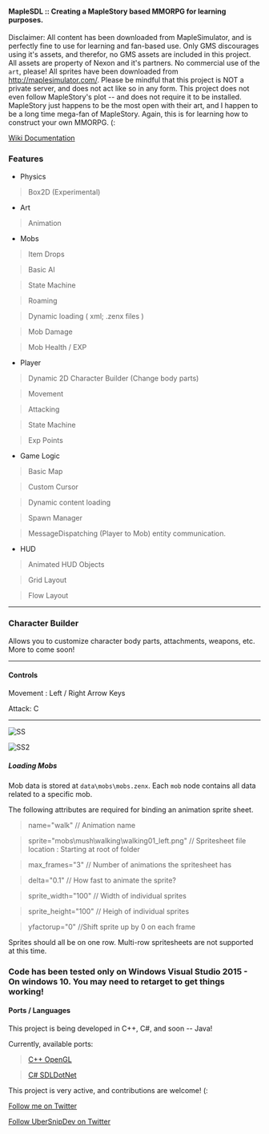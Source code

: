 #### MapleSDL :: Creating a MapleStory based MMORPG for learning purposes.

Disclaimer: All content has been downloaded from MapleSimulator, and is perfectly fine to use for learning and fan-based use. Only GMS discourages using it's assets, and therefor, no GMS assets are included in this project. All assets are property of Nexon and it's partners. No commercial use of the `art`, please! All sprites have been downloaded from http://maplesimulator.com/. Please be mindful that this project is NOT a private server, and does not act like so in any form. This project does not even follow MapleStory's plot -- and does not require it to be installed. MapleStory just happens to be the most open with their art, and I happen to be a long time mega-fan of MapleStory. Again, this is for learning how to construct your own MMORPG. (:

[Wiki Documentation](https://github.com/ZenXChaos/MapleStorySDLCPP/wiki)

### Features

* Physics
 
> Box2D (Experimental)

* Art

> Animation

* Mobs

> Item Drops

> Basic AI

> State Machine

> Roaming

> Dynamic loading ( xml; .zenx files )

> Mob Damage

> Mob Health / EXP

* Player

> Dynamic 2D Character Builder (Change body parts)

> Movement

> Attacking

> State Machine

> Exp Points

* Game Logic

> Basic Map

> Custom Cursor

> Dynamic content loading

> Spawn Manager

> MessageDispatching (Player to Mob) entity communication.

* HUD

> Animated HUD Objects

> Grid Layout

> Flow Layout

---

### Character Builder

Allows you to customize character body parts, attachments, weapons, etc. More to come soon!

---

#### Controls

Movement : Left / Right Arrow Keys

Attack: C

---

![SS](https://raw.githubusercontent.com/ZenXChaos/MapleStorySDLCPP/master/SS.gif)

![SS2](https://raw.githubusercontent.com/ZenXChaos/MapleStorySDLCPP/master/SS2.gif)

##### Loading Mobs

Mob data is stored at `data\mobs\mobs.zenx`. Each `mob` node contains all data related to a specific mob.

The following attributes are required for binding an animation sprite sheet.

> name="walk" // Animation name

> sprite="mobs\mush\walking\walking01_left.png" // Spritesheet file location : Starting at root of folder

> max_frames="3" // Number of animations the spritesheet has

> delta="0.1" // How fast to animate the sprite?

> sprite_width="100" // Width of individual sprites

> sprite_height="100" // Heigh of individual sprites

> yfactorup="0" //Shift sprite up by 0 on each frame

Sprites should all be on one row. Multi-row spritesheets are not supported at this time.


### Code has been tested only on Windows Visual Studio 2015 - On windows 10. You may need to retarget to get things working!

#### Ports / Languages

This project is being developed in C++, C#, and soon -- Java!

Currently, available ports:

> [C++ OpenGL](https://github.com/ZenXChaos/MapleStorySDLCPP/tree/master/MapleGLDev)
    
> [C# SDLDotNet](https://github.com/ZenXChaos/MMORPG-CS)

This project is very active, and contributions are welcome! (:

[Follow me on Twitter](https://twitter.com/ZenXChaos)

[Follow UberSnipDev on Twitter](https://twitter.com/UberSnipDev)